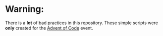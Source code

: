 # Warning:

There is a **lot** of bad practices in this repository. These simple scripts were **only** created for the [Advent of Code](https://adventofcode.com/2023) event.